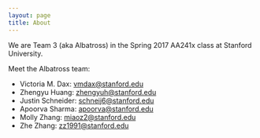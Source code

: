 ```yaml
---
layout: page
title: About
---
```


We are Team 3 (aka Albatross) in the Spring 2017 AA241x class at Stanford University.

Meet the Albatross team:

  - Victoria M. Dax: <vmdax@stanford.edu>
  - Zhengyu Huang: <zhengyuh@stanford.edu>
  - Justin Schneider: <schneij6@stanford.edu>
  - Apoorva Sharma: <apoorva@stanford.edu>
  - Molly Zhang: <miaoz2@stanford.edu>
  - Zhe Zhang: <zz1991@stanford.edu>
